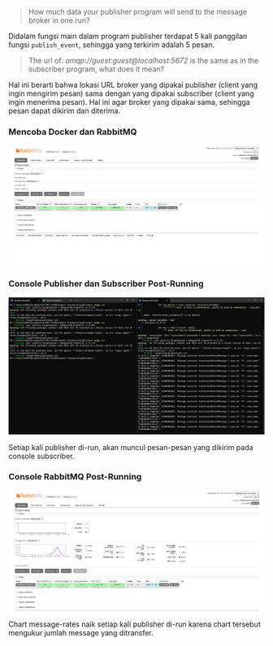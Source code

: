 > How much data your publisher program will send to the message broker in one
run?

Didalam fungsi main dalam program publisher terdapat 5 kali panggilan fungsi `publish_event`, sehingga yang terkirim adalah 5 pesan.

>  The url of: *amqp://guest:guest@localhost:5672* is the same as in the subscriber program, what does it mean?

Hal ini berarti bahwa lokasi URL broker yang dipakai publisher (client yang ingin mengirim pesan) sama dengan yang dipakai subscriber (client yang ingin menerima pesan). Hal ini agar broker yang dipakai sama, sehingga pesan dapat dikirim dan diterima.

### Mencoba Docker dan RabbitMQ
![rabbitmq_proof](images/Running%20RabbitMQ%20Proof.png)

### Console Publisher dan Subscriber Post-Running
![console](images/Console%20Publisher%20dan%20Subscriber.png)

Setiap kali publisher di-run, akan muncul pesan-pesan yang dikirim pada console subscriber.

### Console RabbitMQ Post-Running
![console_rabbitmq](images/Console%20RabbitMQ%20post-running.png)

Chart message-rates naik setiap kali publisher di-run karena chart tersebut mengukur jumlah message yang ditransfer.